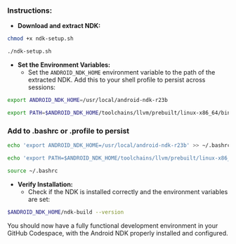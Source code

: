### Instructions:

- **Download and extract NDK:**
```bash
chmod +x ndk-setup.sh
```
```bash
./ndk-setup.sh
```


- **Set the Environment Variables:**
   - Set the `ANDROID_NDK_HOME` environment variable to the path of the extracted NDK. Add this to your shell profile to persist across sessions:

```bash
export ANDROID_NDK_HOME=/usr/local/android-ndk-r23b
```
```bash
export PATH=$ANDROID_NDK_HOME/toolchains/llvm/prebuilt/linux-x86_64/bin:$PATH
```  
### Add to .bashrc or .profile to persist  
```bash
echo 'export ANDROID_NDK_HOME=/usr/local/android-ndk-r23b' >> ~/.bashrc
```
```bash
echo 'export PATH=$ANDROID_NDK_HOME/toolchains/llvm/prebuilt/linux-x86_64/bin:$PATH' >> ~/.bashrc
```  
```bash
source ~/.bashrc
```

- **Verify Installation:**
   - Check if the NDK is installed correctly and the environment variables are set:

```bash
$ANDROID_NDK_HOME/ndk-build --version
```

You should now have a fully functional development environment in your GitHub Codespace, with the Android NDK properly installed and configured.

